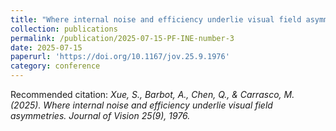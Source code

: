 ```yaml
---
title: "Where internal noise and efficiency underlie visual field asymmetries"
collection: publications
permalink: /publication/2025-07-15-PF-INE-number-3
date: 2025-07-15
paperurl: 'https://doi.org/10.1167/jov.25.9.1976'
category: conference
---
```


Recommended citation: *Xue, S., Barbot, A., Chen, Q., & Carrasco, M. (2025). Where internal noise and efficiency underlie visual field asymmetries. Journal of Vision 25(9), 1976.*

